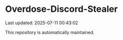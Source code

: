 # Overdose-Discord-Stealer

Last updated: 2025-07-11 00:43:02

This repository is automatically maintained.
